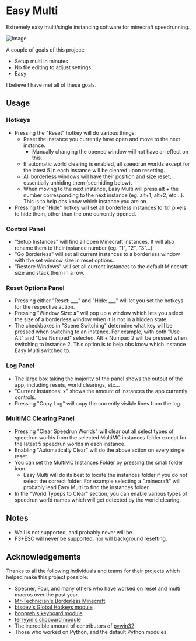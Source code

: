 # Easy Multi
Extremely easy multi/single instancing software for minecraft speedrunning.

![image](https://user-images.githubusercontent.com/59705125/162879621-b017162e-702d-4477-80d1-3c20dc32833b.png)

A couple of goals of this project:
- Setup multi in minutes
- No file editing to adjust settings
- Easy

I believe I have met all of these goals.


## Usage

### Hotkeys
- Pressing the "Reset" hotkey will do various things:
    - Reset the instance you currently have open and move to the next instance.
        - Manually changing the opened window will not have an effect on this.
    - If automatic world clearing is enabled, all speedrun worlds except for the latest 5 in each instance will be cleared upon resetting.
    - All borderless windows will have their position and size reset, essentially unhiding them (see hiding below).
    - When moving to the next instance, Easy Multi will press alt + the number corresponding to the next instance (eg. alt+1, alt+2, etc...). This is to help obs know which instance you are on.
- Pressing the "Hide" hotkey will set all borderless instances to 1x1 pixels to hide them, other than the one currently opened.

### Control Panel
- "Setup Instances" will find all open Minecraft instances. It will also rename them to their instance number (eg. "1", "2", "3"...).
- "Go Borderless" will set all current instances to a borderless window with the set window size in reset options.
- "Restore Windows" will set all current instances to the default Minecraft size and stack them in a row.

### Reset Options Panel
- Pressing either "Reset: ___" and "Hide: ___" will let you set the hotkeys for the respective action.
- Pressing "Window Size: ___x___" will pop up a window which lets you select the size of a borderless window when it is not in a hidden state.
- The checkboxes in "Scene Switching" determine what key will be pressed when switching to an instance. For example, with both "Use Alt" and "Use Numpad" selected, Alt + Numpad 2 will be pressed when switching to instance 2. This option is to help obs know which instance Easy Multi switched to.

### Log Panel
- The large box taking the majority of the panel shows the output of the app, including resets, world clearings, etc...
- "Current Instances: x" shows the amount of instances the app currently controls.
- Pressing "Copy Log" will copy the currently visible lines from the log.

### MultiMC Clearing Panel
- Pressing "Clear Speedrun Worlds" will clear out all select types of speedrun worlds from the selected MultiMC instances folder except for the latest 5 speedrun worlds in each instance.
- Enabling "Automatically Clear" will do the above action on every single reset.
- You can set the MultiMC Instances Folder by pressing the small folder icon.
    - Easy Multi will do its best to locate the instances folder if you do not select the correct folder. For example selecting a ".minecraft" will probably lead Easy Multi to find the instances folder.
- In the "World Typeps to Clear" section, you can enable various types of speedrun world names which will get detected by the world clearing.

## Notes

- Wall is not supported, and probably never will be.
- F3+ESC will never be supported, nor will background resetting.



## Acknowledgements

Thanks to all the following individuals and teams for their projects which helped make this project possible:
- Specner, Four, and many others who have worked on reset and multi macros over the past year.
- [Mr-Technician's Borderless Minecraft](https://github.com/Mr-Technician/BorderlessMinecraft)
- [btsdev's Global Hotkeys module](https://github.com/btsdev/global_hotkeys)
- [boppreh's keyboard module](https://github.com/boppreh/keyboard)
- [terryyin's clipboard module](https://github.com/terryyin/clipboard)
- The incredible amount of contributors of [pywin32](https://github.com/mhammond/pywin32)
- Those who worked on Python, and the default Python modules.

